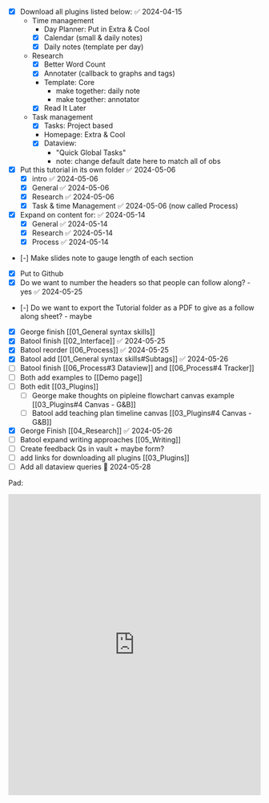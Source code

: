 - [x] Download all plugins listed below: ✅ 2024-04-15
	- Time management
		-  Day Planner: Put in Extra & Cool
		- [x] Calendar (small & daily notes)
		- [x] Daily notes (template per day)
	- Research
		- [x] Better Word Count
		- [x] Annotater (callback to graphs and tags)
		- Template: Core
			- make together: daily note
			- make together: annotator
		- [x] Read It Later
	- Task management
		- [x] Tasks: Project based
		- Homepage:  Extra & Cool
		- [x] Dataview: 
			- "Quick Global Tasks"
			- note: change default date here to match all of obs
- [x] Put this tutorial in its own folder ✅ 2024-05-06
	- [x] intro ✅ 2024-05-06
	- [x] General ✅ 2024-05-06
	- [x] Research ✅ 2024-05-06
	- [x] Task & time Management ✅ 2024-05-06 (now called Process)
- [x] Expand on content for: ✅ 2024-05-14
	- [x] General ✅ 2024-05-14
	- [x] Research ✅ 2024-05-14
	- [x] Process ✅ 2024-05-14
- [-] Make slides note to gauge length of each section
- [x] Put to Github
- [x] Do we want to number the headers so that people can follow along? - yes ✅ 2024-05-25
- [-] Do we want to export the Tutorial folder as a PDF to give as a follow along sheet? - maybe
- [x] George finish [[01_General syntax skills]]
- [x] Batool finish [[02_Interface]] ✅ 2024-05-25
- [x] Batool reorder [[06_Process]] ✅ 2024-05-25
- [x] Batool add [[01_General syntax skills#Subtags]] ✅ 2024-05-26
- [ ] Batool finish [[06_Process#3 Dataview]] and [[06_Process#4 Tracker]]
- [ ] Both add examples to [[Demo page]]
- [ ] Both edit [[03_Plugins]]
	- [ ] George make thoughts on pipleine flowchart canvas example  [[03_Plugins#4 Canvas - G&B]]
	- [ ] Batool add teaching plan timeline canvas [[03_Plugins#4 Canvas - G&B]]
- [x] George Finish [[04_Research]] ✅ 2024-05-26
- [ ] Batool expand writing approaches [[05_Writing]]
- [ ] Create feedback Qs in vault + maybe form?
- [ ] add links for downloading all plugins [[03_Plugins]]
- [ ] Add all dataview queries 📅 2024-05-28 

Pad: 
<iframe name="embed_readwrite" src="https://digitalcare.noho.st/pad/p/MakeSenseWithObsidian?showControls=true&showChat=true&showLineNumbers=true&useMonospaceFont=false" width="100%" height="600" frameborder="0"></iframe>